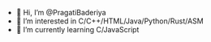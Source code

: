 - 👋 Hi, I’m @PragatiBaderiya
- 👀 I’m interested in C/C++/HTML/Java/Python/Rust/ASM
- 🌱 I’m currently learning C/JavaScript

<!---
PragatiBaderiya/PragatiBaderiya is a ✨ special ✨ repository because its `README.md` (this file) appears on your GitHub profile.
You can click the Preview link to take a look at your changes.
--->
